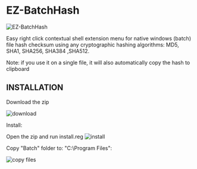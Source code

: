 # EZ-BatchHash #
![EZ-BatchHash](https://i.imgur.com/EGR93cj.gif)

Easy right click contextual shell extension menu for native windows (batch) file hash checksum using any cryptographic hashing algorithms: MD5, SHA1, SHA256, SHA384 ,SHA512.

Note: if you use it on a single file, it will also automatically copy the hash to clipboard





## INSTALLATION ##

Download the zip

![download](https://i.imgur.com/d0RSsDK.gif)

Install:

Open the zip and run install.reg
![install](https://i.imgur.com/oJIxgrN.gif)

Copy "Batch" folder to: "C:\Program Files":

![copy files](https://i.imgur.com/dT1dJ44.gif)
